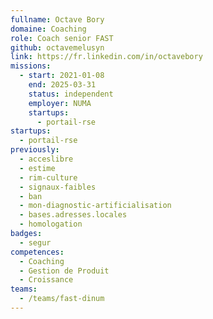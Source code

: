 ```yaml
---
fullname: Octave Bory
domaine: Coaching
role: Coach senior FAST
github: octavemelusyn
link: https://fr.linkedin.com/in/octavebory
missions:
  - start: 2021-01-08
    end: 2025-03-31
    status: independent
    employer: NUMA
    startups:
      - portail-rse
startups:
  - portail-rse
previously:
  - acceslibre
  - estime
  - rim-culture
  - signaux-faibles
  - ban
  - mon-diagnostic-artificialisation
  - bases.adresses.locales
  - homologation
badges:
  - segur
competences:
  - Coaching
  - Gestion de Produit
  - Croissance
teams:
  - /teams/fast-dinum
---
```


